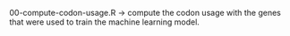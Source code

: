 
00-compute-codon-usage.R -> compute the codon usage with the genes that were used
to train the machine learning model.
